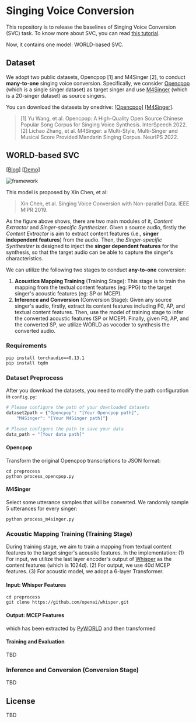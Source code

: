 # Singing Voice Conversion

This repository is to release the baselines of Singing Voice Conversion (SVC) task. To know more about SVC, you can read [this tutorial](https://www.zhangxueyao.com/data/SVC/tutorial.html).

Now, it contains one model: WORLD-based SVC.

## Dataset

We adopt two public datasets, Opencpop [1] and M4Singer [2], to conduct **many-to-one** singing voice conversion. Specifically, we consider [Opencpop](https://wenet.org.cn/opencpop/) (which is a single singer dataset) as target singer and use [M4Singer](https://github.com/M4Singer/M4Singer) (which is a 20-singer dataset) as source singers.

You can download the datasets by onedrive: [[Opencpop]](https://cuhko365-my.sharepoint.com/:f:/g/personal/222042021_link_cuhk_edu_cn/EkA6sscoSVhOnArHjmPiujkBeRhZZjL31gSpxmzday0WHA?e=36RoKe) [[M4Singer]](https://cuhko365-my.sharepoint.com/:f:/g/personal/222042021_link_cuhk_edu_cn/EjhvMImgtcdKgDHmlReEGyMB_LEDHc8Z520n1VeyYxZ8Jw?e=ILi5k4).

> [1] Yu Wang, et al. Opencpop: A High-Quality Open Source Chinese Popular Song Corpus for Singing Voice Synthesis. InterSpeech 2022.
> [2] Lichao Zhang, et al. M4Singer: a Multi-Style, Multi-Singer and Musical Score Provided Mandarin Singing Corpus. NeurIPS 2022.

## WORLD-based SVC

[[Blog]](https://www.zhangxueyao.com/data/SVC/tutorial.html#Baseline) [[Demo]](https://www.zhangxueyao.com/data/SVC/tutorial.html#Demo)

![framework](https://www.zhangxueyao.com/data/SVC/data/framework.png)

This model is proposed by Xin Chen, et al:

> Xin Chen, et al. Singing Voice Conversion with Non-parallel Data. IEEE MIPR 2019.

As the figure above shows, there are two main modules of it, *Content Extractor* and *Singer-specific Synthesizer*. Given a source audio, firstly the *Content Extractor* is aim to extract content features (i.e., **singer independent features**) from the audio. Then, the *Singer-specific Synthesizer* is designed to inject the **singer dependent features** for the synthesis, so that the target audio can be able to capture the singer's characteristics.

We can utilize the following two stages to conduct **any-to-one** conversion:

1. **Acoustics Mapping Training** (Training Stage): This stage is to train the mapping from the textual content features (eg: PPG) to the target singer's acoustic features (eg: SP or MCEP).
2. **Inference and Conversion** (Conversion Stage): Given any source singer's audio, firstly, extract its content features including F0, AP, and textual content features. Then, use the model of training stage to infer the converted acoustic features (SP or MCEP). Finally, given F0, AP, and the converted SP, we utilize WORLD as vocoder to synthesis the converted audio.

### Requirements

```
pip install torchaudio==0.13.1
pip install tqdm
```

### Dataset Preprocess

After you download the datasets, you need to modify the path configuration in `config.py`:

```python
# Please configure the path of your downloaded datasets
dataset2path = {"Opencpop": "[Your Opencpop path]",
    "M4Singer": "[Your M4Singer path]"}

# Please configure the path to save your data
data_path = "[Your data path]"
```

#### Opencpop

Transform the original Opencpop transcriptions to JSON format:

```
cd preprocess
python process_opencpop.py
```

#### M4Singer

Select some utterance samples that will be converted. We randomly sample 5 utterances for every singer:

```
python process_m4singer.py
```

### Acoustic Mapping Training (Training Stage)

During training stage, we aim to train a mapping from textual content features to the target singer's acoustic features. In the implementation: (1) For input, we utilize the last layer encoder's output of [Whisper](https://github.com/openai/whisper) as the content features (which is 1024d). (2) For output, we use 40d MCEP features. (3) For acoustic model, we adopt a 6-layer Transformer.

#### Input: Whisper Features

```
cd preprocess
git clone https://github.com/openai/whisper.git
```

#### Output: MCEP Features

which has been extracted by [PyWORLD](https://github.com/JeremyCCHsu/Python-Wrapper-for-World-Vocoder) and then transformed

#### Training and Evaluation

TBD

### Inference and Conversion (Conversion Stage)

TBD

## License

TBD
